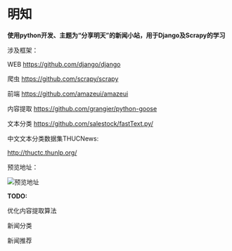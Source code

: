 # 明知
<b>使用python开发、主题为“分享明天”的新闻小站，用于Django及Scrapy的学习 </b>

涉及框架：

WEB https://github.com/django/django

爬虫 https://github.com/scrapy/scrapy

前端 https://github.com/amazeui/amazeui

内容提取 https://github.com/grangier/python-goose

文本分类 https://github.com/salestock/fastText.py/


中文文本分类数据集THUCNews:

http://thuctc.thunlp.org/

预览地址：

![预览地址](https://github.com/newbie-Leo/tomorrow-news/blob/master/news-collector/news_center/static/amazeui/i/url.png)

<b>TODO:</b>

优化内容提取算法

新闻分类

新闻推荐
